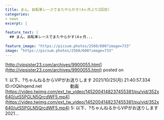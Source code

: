 ```yaml
---
title: まん、自転車レースでまたやらかす(4ヶ月ぶり2回目)
categories:
- news
excerpt: |
  
feature_text: |
  ## まん、自転車レースでまたやらかす(4ヶ月...
  
feature_image: "https://picsum.photos/2560/600?image=733"
image: "https://picsum.photos/2560/600?image=733"
---
```


[http://vipsister23.com/archives/9900055.html](http://vipsister23.com/archives/9900055.html)
posted on 

<!--more-->

1: 以下、?ちゃんねるからVIPがお送りします 2021/10/25(月) 21:40:57.334 ID:rOQkhqend.net 　　　　　　 動画 [https://video.twimg.com/ext_tw_video/1452004148237455381/pu/vid/352x640/utS5PGLN5QrcdWF5.mp4](https://video.twimg.com/ext_tw_video/1452004148237455381/pu/vid/352x640/utS5PGLN5QrcdWF5.mp4) 5: 以下、?ちゃんねるからVIPがお送りします 2021...
